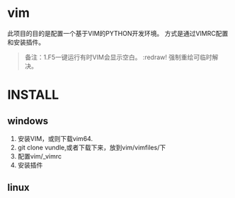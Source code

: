 # vim
此项目的目的是配置一个基于VIM的PYTHON开发环境。
方式是通过VIMRC配置和安装插件。

>备注：1.F5一键运行有时VIM会显示空白。 :redraw! 强制重绘可临时解决。
# INSTALL
## windows
1. 安装VIM，或则下载vim64.
2. git clone vundle,或者下载下来，放到vim/vimfiles/下
3. 配置vim/_vimrc 
4. 安装插件
## linux
